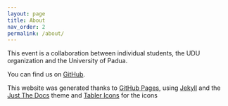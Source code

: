 ```yaml
---
layout: page
title: About
nav_order: 2
permalink: /about/
---
```


This event is a collaboration between individual students, the UDU organization and the University of Padua.

You can find us on [GitHub](https://github.com/UniPD-VRJams).

This website was generated thanks to [GitHub Pages](https://docs.github.com/en/pages), using [Jekyll](https://github.com/jekyll) and the [Just The Docs](https://just-the-docs.github.io/just-the-docs/) theme and [Tabler Icons](https://tabler-icons.io/) for the icons